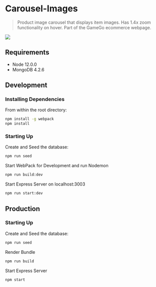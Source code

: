 # Carousel-Images
>Product image carousel that displays item images. Has 1.4x zoom functionality on hover. Part of the GameGo ecommerce webpage.

![](Image-Carousel.gif)

## Requirements
- Node 12.0.0
- MongoDB 4.2.6

## Development
### Installing Dependencies
From within the root directory:
```sh
npm install -g webpack
npm install
```
### Starting Up
Create and Seed the database:
```sh
npm run seed
```
Start WebPack for Development and run Nodemon
```sh
npm run build:dev
```
Start Express Server on localhost:3003
```sh
npm run start:dev
```

## Production
### Starting Up
Create and Seed the database:
```sh
npm run seed
```
Render Bundle
```sh
npm run build
```
Start Express Server
```sh
npm start
```
